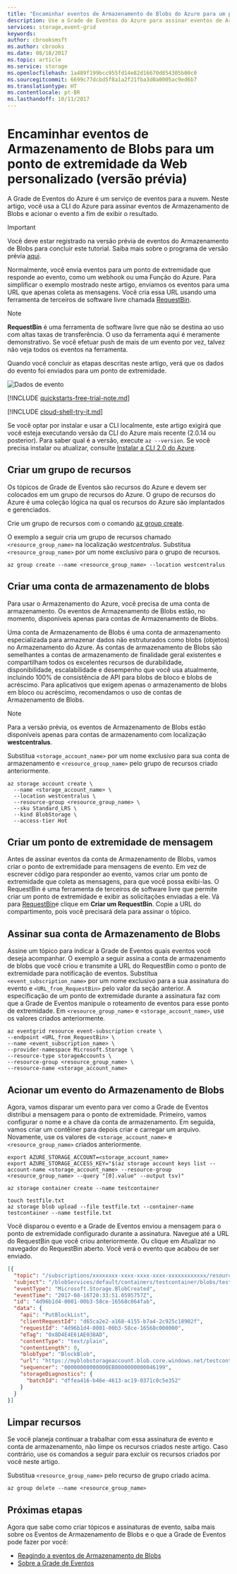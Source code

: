 ```yaml
---
title: "Encaminhar eventos de Armazenamento de Blobs do Azure para um ponto de extremidade da Web personalizado (versão prévia) | Microsoft Docs"
description: Use a Grade de Eventos do Azure para assinar eventos de Armazenamento de Blobs.
services: storage,event-grid
keywords: 
author: cbrooksmsft
ms.author: cbrooks
ms.date: 08/18/2017
ms.topic: article
ms.service: storage
ms.openlocfilehash: 1a489f199bcc955fd14e82d16670d854305b00c0
ms.sourcegitcommit: 6699c77dcbd5f8a1a2f21fba3d0a0005ac9ed6b7
ms.translationtype: HT
ms.contentlocale: pt-BR
ms.lasthandoff: 10/11/2017
---
```

# <a name="route-blob-storage-events-to-a-custom-web-endpoint-preview"></a>Encaminhar eventos de Armazenamento de Blobs para um ponto de extremidade da Web personalizado (versão prévia)

A Grade de Eventos do Azure é um serviço de eventos para a nuvem. Neste artigo, você usa a CLI do Azure para assinar eventos de Armazenamento de Blobs e acionar o evento a fim de exibir o resultado. 

> [!IMPORTANT]
> Você deve estar registrado na versão prévia de eventos do Armazenamento de Blobs para concluir este tutorial.  Saiba mais sobre o programa de versão prévia [aqui](storage-blob-event-overview.md#join-the-preview).

Normalmente, você envia eventos para um ponto de extremidade que responde ao evento, como um webhook ou uma Função do Azure. Para simplificar o exemplo mostrado neste artigo, enviamos os eventos para uma URL que apenas coleta as mensagens. Você cria essa URL usando uma ferramenta de terceiros de software livre chamada [RequestBin](https://requestb.in/).

> [!NOTE]
> **RequestBin** é uma ferramenta de software livre que não se destina ao uso com altas taxas de transferência. O uso da ferramenta aqui é meramente demonstrativo. Se você efetuar push de mais de um evento por vez, talvez não veja todos os eventos na ferramenta.

Quando você concluir as etapas descritas neste artigo, verá que os dados do evento foi enviados para um ponto de extremidade.

![Dados de evento](./media/storage-blob-event-quickstart/request-result.png)

[!INCLUDE [quickstarts-free-trial-note.md](../../../includes/quickstarts-free-trial-note.md)]

[!INCLUDE [cloud-shell-try-it.md](../../../includes/cloud-shell-try-it.md)]

Se você optar por instalar e usar a CLI localmente, este artigo exigirá que você esteja executando versão da CLI do Azure mais recente (2.0.14 ou posterior). Para saber qual é a versão, execute `az --version`. Se você precisa instalar ou atualizar, consulte [Instalar a CLI 2.0 do Azure](/cli/azure/install-azure-cli).

## <a name="create-a-resource-group"></a>Criar um grupo de recursos

Os tópicos de Grade de Eventos são recursos do Azure e devem ser colocados em um grupo de recursos do Azure. O grupo de recursos do Azure é uma coleção lógica na qual os recursos do Azure são implantados e gerenciados.

Crie um grupo de recursos com o comando [az group create](/cli/azure/group#create). 

O exemplo a seguir cria um grupo de recursos chamado `<resource_group_name>` na localização *westcentralus*.  Substitua `<resource_group_name>` por um nome exclusivo para o grupo de recursos.

```azurecli-interactive
az group create --name <resource_group_name> --location westcentralus
```

## <a name="create-a-blob-storage-account"></a>Criar uma conta de armazenamento de blobs

Para usar o Armazenamento do Azure, você precisa de uma conta de armazenamento.  Os eventos de Armazenamento de Blobs estão, no momento, disponíveis apenas para contas de Armazenamento de Blobs.

Uma conta de Armazenamento de Blobs é uma conta de armazenamento especializada para armazenar dados não estruturados como blobs (objetos) no Armazenamento do Azure. As contas de armazenamento de Blobs são semelhantes a contas de armazenamento de finalidade geral existentes e compartilham todos os excelentes recursos de durabilidade, disponibilidade, escalabilidade e desempenho que você usa atualmente, incluindo 100% de consistência de API para blobs de bloco e blobs de acréscimo. Para aplicativos que exigem apenas o armazenamento de blobs em bloco ou acréscimo, recomendamos o uso de contas de Armazenamento de Blobs.

> [!NOTE]
> Para a versão prévia, os eventos de Armazenamento de Blobs estão disponíveis apenas para contas de armazenamento com localização **westcentralus**.

Substitua `<storage_account_name>` por um nome exclusivo para sua conta de armazenamento e `<resource_group_name>` pelo grupo de recursos criado anteriormente.

```azurecli-interactive
az storage account create \
  --name <storage_account_name> \
  --location westcentralus \
  --resource-group <resource_group_name> \
  --sku Standard_LRS \
  --kind BlobStorage \
  --access-tier Hot
```

## <a name="create-a-message-endpoint"></a>Criar um ponto de extremidade de mensagem

Antes de assinar eventos da conta de Armazenamento de Blobs, vamos criar o ponto de extremidade para mensagens de evento. Em vez de escrever código para responder ao evento, vamos criar um ponto de extremidade que coleta as mensagens, para que você possa exibi-las. O RequestBin é uma ferramenta de terceiros de software livre que permite criar um ponto de extremidade e exibir as solicitações enviadas a ele. Vá para [RequestBin](https://requestb.in/)e clique em **Criar um RequestBin**.  Copie a URL do compartimento, pois você precisará dela para assinar o tópico.

## <a name="subscribe-to-your-blob-storage-account"></a>Assinar sua conta de Armazenamento de Blobs

Assine um tópico para indicar à Grade de Eventos quais eventos você deseja acompanhar. O exemplo a seguir assina a conta de armazenamento de blobs que você criou e transmite a URL do RequestBin como o ponto de extremidade para notificação de eventos. Substitua `<event_subscription_name>` por um nome exclusivo para a sua assinatura do evento e `<URL_from_RequestBin>` pelo valor da seção anterior. A especificação de um ponto de extremidade durante a assinatura faz com que a Grade de Eventos manipule o roteamento de eventos para esse ponto de extremidade. Em `<resource_group_name>` e `<storage_account_name>`, use os valores criados anteriormente. 

```azurecli-interactive
az eventgrid resource event-subscription create \
--endpoint <URL_from_RequestBin> \
--name <event_subscription_name> \
--provider-namespace Microsoft.Storage \
--resource-type storageAccounts \
--resource-group <resource_group_name> \
--resource-name <storage_account_name>
```

## <a name="trigger-an-event-from-blob-storage"></a>Acionar um evento do Armazenamento de Blobs

Agora, vamos disparar um evento para ver como a Grade de Eventos distribui a mensagem para o ponto de extremidade. Primeiro, vamos configurar o nome e a chave da conta de armazenamento. Em seguida, vamos criar um contêiner para depois criar e carregar um arquivo. Novamente, use os valores de `<storage_account_name>` e `<resource_group_name>` criados anteriormente.

```azurecli-interactive
export AZURE_STORAGE_ACCOUNT=<storage_account_name>
export AZURE_STORAGE_ACCESS_KEY="$(az storage account keys list --account-name <storage_account_name> --resource-group <resource_group_name> --query "[0].value" --output tsv)"

az storage container create --name testcontainer

touch testfile.txt
az storage blob upload --file testfile.txt --container-name testcontainer --name testfile.txt
```

Você disparou o evento e a Grade de Eventos enviou a mensagem para o ponto de extremidade configurado durante a assinatura. Navegue até a URL do RequestBin que você criou anteriormente. Ou clique em Atualizar no navegador do RequestBin aberto. Você verá o evento que acabou de ser enviado. 

```json
[{
  "topic": "/subscriptions/xxxxxxxx-xxxx-xxxx-xxxx-xxxxxxxxxxxx/resourceGroups/myrg/providers/Microsoft.Storage/storageAccounts/myblobstorageaccount",
  "subject": "/blobServices/default/containers/testcontainer/blobs/testfile.txt",
  "eventType": "Microsoft.Storage.BlobCreated",
  "eventTime": "2017-08-16T20:33:51.0595757Z",
  "id": "4d96b1d4-0001-00b3-58ce-16568c064fab",
  "data": {
    "api": "PutBlockList",
    "clientRequestId": "d65ca2e2-a168-4155-b7a4-2c925c18902f",
    "requestId": "4d96b1d4-0001-00b3-58ce-16568c000000",
    "eTag": "0x8D4E4E61AE038AD",
    "contentType": "text/plain",
    "contentLength": 0,
    "blobType": "BlockBlob",
    "url": "https://myblobstorageaccount.blob.core.windows.net/testcontainer/testblob1.txt",
    "sequencer": "00000000000000EB0000000000046199",
    "storageDiagnostics": {
      "batchId": "dffea416-b46e-4613-ac19-0371c0c5e352"
    }
  }
}]

```

## <a name="clean-up-resources"></a>Limpar recursos
Se você planeja continuar a trabalhar com essa assinatura de evento e conta de armazenamento, não limpe os recursos criados neste artigo. Caso contrário, use os comandos a seguir para excluir os recursos criados por você neste artigo.

Substitua `<resource_group_name>` pelo recurso de grupo criado acima.

```azurecli-interactive
az group delete --name <resource_group_name>
```

## <a name="next-steps"></a>Próximas etapas

Agora que sabe como criar tópicos e assinaturas de evento, saiba mais sobre os Eventos de Armazenamento de Blobs e o que a Grade de Eventos pode fazer por você:

- [Reagindo a eventos de Armazenamento de Blobs](storage-blob-event-overview.md)
- [Sobre a Grade de Eventos](../../event-grid/overview.md)

